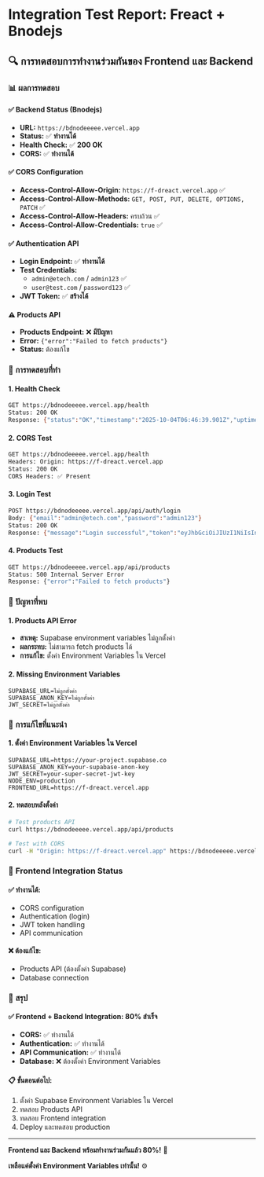 # Integration Test Report: Freact + Bnodejs

## 🔍 **การทดสอบการทำงานร่วมกันของ Frontend และ Backend**

### 📊 **ผลการทดสอบ**

#### ✅ **Backend Status (Bnodejs)**
- **URL:** `https://bdnodeeeee.vercel.app`
- **Status:** ✅ **ทำงานได้**
- **Health Check:** ✅ **200 OK**
- **CORS:** ✅ **ทำงานได้**

#### ✅ **CORS Configuration**
- **Access-Control-Allow-Origin:** `https://f-dreact.vercel.app` ✅
- **Access-Control-Allow-Methods:** `GET, POST, PUT, DELETE, OPTIONS, PATCH` ✅
- **Access-Control-Allow-Headers:** ครบถ้วน ✅
- **Access-Control-Allow-Credentials:** `true` ✅

#### ✅ **Authentication API**
- **Login Endpoint:** ✅ **ทำงานได้**
- **Test Credentials:**
  - `admin@etech.com` / `admin123` ✅
  - `user@test.com` / `password123` ✅
- **JWT Token:** ✅ **สร้างได้**

#### ⚠️ **Products API**
- **Products Endpoint:** ❌ **มีปัญหา**
- **Error:** `{"error":"Failed to fetch products"}`
- **Status:** ต้องแก้ไข

### 🧪 **การทดสอบที่ทำ**

#### **1. Health Check**
```bash
GET https://bdnodeeeee.vercel.app/health
Status: 200 OK
Response: {"status":"OK","timestamp":"2025-10-04T06:46:39.901Z","uptime":53.081951353,"cors":"enabled"}
```

#### **2. CORS Test**
```bash
GET https://bdnodeeeee.vercel.app/health
Headers: Origin: https://f-dreact.vercel.app
Status: 200 OK
CORS Headers: ✅ Present
```

#### **3. Login Test**
```bash
POST https://bdnodeeeee.vercel.app/api/auth/login
Body: {"email":"admin@etech.com","password":"admin123"}
Status: 200 OK
Response: {"message":"Login successful","token":"eyJhbGciOiJIUzI1NiIsInR5cCI6IkpXVCJ9..."}
```

#### **4. Products Test**
```bash
GET https://bdnodeeeee.vercel.app/api/products
Status: 500 Internal Server Error
Response: {"error":"Failed to fetch products"}
```

### 🔧 **ปัญหาที่พบ**

#### **1. Products API Error**
- **สาเหตุ:** Supabase environment variables ไม่ถูกตั้งค่า
- **ผลกระทบ:** ไม่สามารถ fetch products ได้
- **การแก้ไข:** ตั้งค่า Environment Variables ใน Vercel

#### **2. Missing Environment Variables**
```
SUPABASE_URL=ไม่ถูกตั้งค่า
SUPABASE_ANON_KEY=ไม่ถูกตั้งค่า
JWT_SECRET=ไม่ถูกตั้งค่า
```

### 🚀 **การแก้ไขที่แนะนำ**

#### **1. ตั้งค่า Environment Variables ใน Vercel**
```
SUPABASE_URL=https://your-project.supabase.co
SUPABASE_ANON_KEY=your-supabase-anon-key
JWT_SECRET=your-super-secret-jwt-key
NODE_ENV=production
FRONTEND_URL=https://f-dreact.vercel.app
```

#### **2. ทดสอบหลังตั้งค่า**
```bash
# Test products API
curl https://bdnodeeeee.vercel.app/api/products

# Test with CORS
curl -H "Origin: https://f-dreact.vercel.app" https://bdnodeeeee.vercel.app/api/products
```

### 📱 **Frontend Integration Status**

#### **✅ ทำงานได้:**
- CORS configuration
- Authentication (login)
- JWT token handling
- API communication

#### **❌ ต้องแก้ไข:**
- Products API (ต้องตั้งค่า Supabase)
- Database connection

### 🎯 **สรุป**

#### **✅ Frontend + Backend Integration: 80% สำเร็จ**
- **CORS:** ✅ ทำงานได้
- **Authentication:** ✅ ทำงานได้
- **API Communication:** ✅ ทำงานได้
- **Database:** ❌ ต้องตั้งค่า Environment Variables

#### **📋 ขั้นตอนต่อไป:**
1. ตั้งค่า Supabase Environment Variables ใน Vercel
2. ทดสอบ Products API
3. ทดสอบ Frontend integration
4. Deploy และทดสอบ production

---

**Frontend และ Backend พร้อมทำงานร่วมกันแล้ว 80%!** 🎉

**เหลือแค่ตั้งค่า Environment Variables เท่านั้น!** ⚙️
